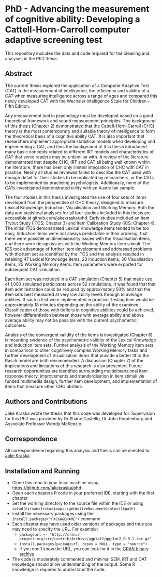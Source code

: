 # PhD - Advancing the measurement of cognitive ability: Developing a Cattell-Horn-Carroll computer adaptive screening test

This repository includes the data and code required for the cleaning and analyses in the PhD thesis.

## Abstract

The current thesis explored the application of a Computer Adaptive Test (CAT) in the measurement of intelligence, the efficiency and validity of a CAT when measuring intelligence across a range of ages and compared this newly developed CAT with the Wechsler Intelligence Scale for Children – Fifth Edition. 

Any measurement tool in psychology must be developed based on a good theoretical framework and sound measurement principles. The background of this thesis (Chapter 2) demonstrated that the Cattell-Horn-Carroll (CHC) theory is the most contemporary and suitable theory of intelligence to form the theoretical basis of a cognitive ability CAT. It is also important that researchers implement appropriate statistical models when developing and implementing a CAT, and thus the background of this thesis introduced many basic concepts related to different IRT models and characteristics of CAT that some readers may be unfamiliar with. A review of the literature demonstrated that despite CHC, IRT and CAT all being well known within the literature, there has been only limited integration of CHC with CAT in practice. Nearly all studies reviewed failed to describe the CAT used with enough detail for their studies to be replicated by researchers, or the CATs to be implemented by practicing psychologists. Additionally, none of the CATs investigated demonstrated utility with an Australian sample.

The four studies in this thesis investigated the use of four sets of items developed from the perspective of CHC theory, designed to measure Lexical Knowledge, Induction, Visualisation and Working Memory. Both the data and statistical analyses for all four studies included in this thesis are accessible at github.com/jakekraska/phd.
Early studies included an Item Tryout Study (ITOS; Chapter 3) and Item Calibration Study (ICS; Chapter 4). The initial ITOS demonstrated Lexical Knowledge items tended to be too easy, Induction items were not always predictable in their ordering, that there were possible unidimensionality issues with the Visualisation items, and there were design issues with the Working Memory item stimuli. The ICS took advantage of further item development and addressed problems with the item set as identified by the ITOS and the analysis resulted in retaining 47 Lexical Knowledge items, 23 Induction items, 30 Visualisation items, 25 Working Memory items. Item parameters were exported for subsequent CAT simulation.

Each item set was included in a CAT simulation (Chapter 5) that made use of 1,000 simulated participants across 52 simulations. It was found that that item administration could be reduced by approximately 50% and that the item sets best measured at very low ability levels through to average abilities. If such a test were implemented in practice, testing time would be approximately 18 minutes depending on the ability of the examinee. Classification of those with deficits in cognitive abilities could be achieved, however differentiation between those with average ability and above average ability may not be possible with the current psychometric outcomes. 

Analysis of the convergent validity of the items is investigated (Chapter 6). is mounting evidence of the psychometric validity of the Lexical Knowledge and Induction item sets. Further analysis of the Working Memory item sets in comparison to other cognitively complex Working Memory tasks and further development of Visualisation items that provide a better fit to the Rasch model are both recommended. 
A discussion (Chapter 7) of the implications and limitations of this research is also presented. Future research opportunities are identified surrounding multidimensional item response theory, improvements and standardisation in item stimuli via funded multimedia design, further item development, and implementation of items that measure other CHC abilities.

## Authors and Contributions

Jake Kraska wrote the thesis that this code was developed for. Supervision for this PhD was provided by Dr Shane Costello, Dr John Roodenburg and Associate Professor Wendy McKenzie.

## Correspondence

All correspondence regarding this analysis and thesis can be directed to [Jake Kraska](mailto:jake.kraska@monash.edu)

## Installation and Running

* Clone this repo to your local machine using https://github.com/jakekraska/phd
* Open each chapters R code in your preferred IDE, starting with the first chapter
* Set the working directory to the source file within the IDE or using `setwd(dirname(rstudioapi::getActiveDocumentContext($path)`
* Install the necessary packages using the `install.packages("PACKAGENAME")` command
* Each chapter may have used older versions of packages and thus you may need to specify the URL. For example:
    * `packageurl <- "http://cran.r-project.org/src/contrib/Archive/ggplot2/ggplot2_0.9.1.tar.gz"`
    * `install.packages(packageurl, repos = NULL, type = "source")`
    * If you don't know the URL, you can look for it in the [CRAN binary archive](https://cran.r-project.org/src/contrib/Archive)
* The code is moderately commented and minimal SEM, IRT and CAT knowledge should allow understanding of the output. Some R knowledge is required to understand the code.